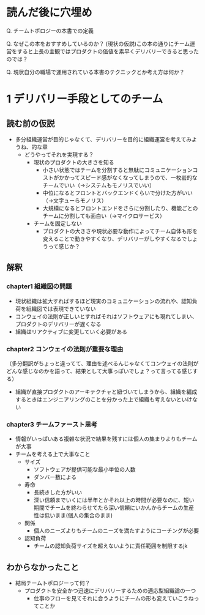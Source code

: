 # 読んだ後に穴埋め
Q. チームトポロジーの本書での定義

Q. なぜこの本をおすすめしているのか？
(現状の仮説)この本の通りにチーム運営をすると上長の主観ではプロダクトの価値を素早くデリバリーできると思ったのでは？

Q. 現状自分の職場で運用されている本書のテクニックとか考え方は何か？


# 1 デリバリー手段としてのチーム
## 読む前の仮説
* 多分組織運営が目的じゃなくて、デリバリーを目的に組織運営を考えてみようね、的な章
  * どうやってそれを実現する？
    * 現状のプロダクトの大きさを知る
      * 小さい状態ではチームを分割すると無駄にコミュニケーションコストがかかってスピード感がなくなってしまうので、一枚岩的なチームでいい（→システムもモノリスでいい）
      * 中位になるとフロントとバックエンドくらいで分けた方がいい（→文字ューらモノリス）
      * 大規模になるとフロントエンドをさらに分割したり、機能ごとのチームに分割しても面白い（→マイクロサービス）
    * チームを固定しない
      * プロダクトの大きさや現状必要な動作によってチーム自体も形を変えることで動きやすくなり、デリバリーがしやすくなるでしょうって感じか？
## 解釈
### chapter1 組織図の問題
* 現状組織は拡大すればするほど現実のコミュニケーションの流れや、認知負荷を組織図では表現できていない
* コンウェイの法則が正しいとすればそれはソフトウェアにも現れてしまい、プロダクトのデリバリーが遅くなる
* 組織はリアクティブに変更していく必要がある


### chapter2 コンウェイの法則が重要な理由
（多分翻訳がちょっと違ってて、理由を述べるんじゃなくてコンウェイの法則がどんな感じなのかを語って、結果として大事っぽいでしょ？って言ってる感じする）
* 組織が直接プロダクトのアーキテクチャと紐づいてしまうから、組織を編成するときはエンジニアリングのことを分かった上で組織も考えないといけない


### chapter3 チームファースト思考
* 情報がいっぱいある複雑な状況で結果を残すには個人の集まりよりもチームが大事
* チームを考える上で大事なこと
  * サイズ
    * ソフトウェアが提供可能な最小単位の人数
    * ダンバー数による
  * 寿命
    * 長続きした方がいい
    * 深い信頼までいくには半年とかそれ以上の時間が必要なのに、短い期間でチームを終わらせてたら深い信頼にいかんからチームの生産性は低いまま(個人の集合のまま)
  * 関係 
    * 個人のニーズよりもチームのニーズを満たすようにコーチングが必要
  * 認知負荷
    * チームの認知負荷サイズを超えないように責任範囲を制限するjk 


## わからなかったこと
* 結局チームトポロジーって何？
  * プロダクトを安全かつ迅速にデリバリーするための適応型組織論の一つ
    * 仕事のフローを見てそれに合うようにチームの形も変えていこうねってことか


  